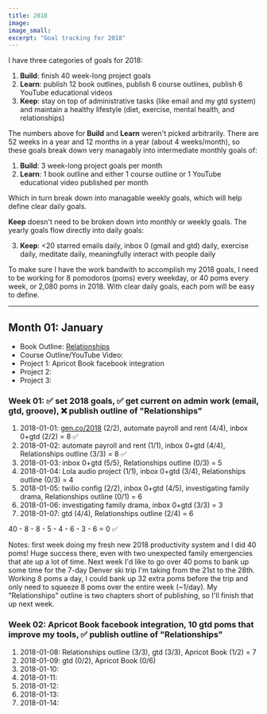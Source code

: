 ```yaml
---
title: 2018
image:
image_small:
excerpt: "Goal tracking for 2018"
---
```


I have three categories of goals for 2018:

1. **Build**: finish 40 week-long project goals
2. **Learn**: publish 12 book outlines, publish 6 course outlines, publish 6 YouTube educational videos
3. **Keep**: stay on top of administrative tasks (like email and my gtd system) and maintain a healthy lifestyle (diet, exercise, mental health, and relationships)

The numbers above for **Build** and **Learn** weren't picked arbitrarily. There are 52 weeks in a year and 12 months in a year (about 4 weeks/month), so these goals break down very managably into intermediate monthly goals of:

1. **Build**: 3 week-long project goals per month
2. **Learn**: 1 book outline and either 1 course outline or 1 YouTube educational video published per month

Which in turn break down into managable weekly goals, which will help define clear daily goals.

**Keep** doesn't need to be broken down into monthly or weekly goals. The yearly goals flow directly into daily goals:

3. **Keep**: <20 starred emails daily, inbox 0 (gmail and gtd) daily, exercise daily, meditate daily, meaningfully interact with people daily

To make sure I have the work bandwith to accomplish my 2018 goals, I need to be working for 8 pomodoros (poms) every weekday, or 40 poms every week, or 2,080 poms in 2018. With clear daily goals, each pom will be easy to define.

---

## Month 01: January

* Book Outline: [Relationships](/books/relationships)
* Course Outline/YouTube Video:
* Project 1: Apricot Book facebook integration
* Project 2:
* Project 3:

### Week 01: ✅ set 2018 goals, ✅ get current on admin work (email, gtd, groove), ❌ publish outline of "Relationships"

1. 2018-01-01: [gen.co/2018](http://gen.co/2018) (2/2), automate payroll and rent (4/4), inbox 0+gtd (2/2) = 8 ✅
2. 2018-01-02: automate payroll and rent (1/1), inbox 0+gtd (4/4), Relationships outline (3/3) = 8 ✅
3. 2018-01-03: inbox 0+gtd (5/5), Relationships outline (0/3) = 5
4. 2018-01-04: Lola audio project (1/1), inbox 0+gtd (3/4), Relationships outline (0/3) = 4
5. 2018-01-05: twilio config (2/2), inbox 0+gtd (4/5), investigating family drama, Relationships outline (0/1) = 6
6. 2018-01-06: investigating family drama, inbox 0+gtd (3/3) = 3
7. 2018-01-07: gtd (4/4), Relationships outline (2/4) = 6

40 - 8 - 8 - 5 - 4 - 6 - 3 - 6 = 0 ✅

Notes: first week doing my fresh new 2018 productivity system and I did 40 poms! Huge success there, even with two unexpected family emergencies that ate up a lot of time. Next week I'd like to go over 40 poms to bank up some time for the 7-day Denver ski trip I'm taking from the 21st to the 28th. Working 8 poms a day, I could bank up 32 extra poms before the trip and only need to squeeze 8 poms over the entire week (~1/day). My "Relationships" outline is two chapters short of publishing, so I'll finish that up next week.

### Week 02: Apricot Book facebook integration, 10 gtd poms that improve my tools, ✅ publish outline of "Relationships"

1. 2018-01-08: Relationships outline (3/3), gtd (3/3), Apricot Book (1/2) = 7
2. 2018-01-09: gtd (0/2), Apricot Book (0/6)
3. 2018-01-10:
4. 2018-01-11:
5. 2018-01-12:
6. 2018-01-13:
7. 2018-01-14:
